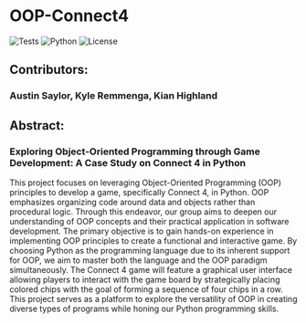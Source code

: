 # OOP-Connect4

![Tests](https://github.com/austin-s970/OOP-ajsaylor/actions/workflows/ci-test.yml/badge.svg)
![Python](https://img.shields.io/badge/Python-3.10-blue)
![License](https://img.shields.io/badge/License-MIT-green)

## Contributors:
### Austin Saylor, Kyle Remmenga, Kian Highland

## Abstract:
### Exploring Object-Oriented Programming through Game Development: A Case Study on Connect 4 in Python

This project focuses on leveraging Object-Oriented Programming (OOP) principles to develop a game, 
specifically Connect 4, in Python. OOP emphasizes organizing code around data and objects rather than procedural logic.
Through this endeavor, our group aims to deepen our understanding of OOP concepts and their practical application 
in software development. The primary objective is to gain hands-on experience in implementing OOP principles to create 
a functional and interactive game. By choosing Python as the programming language due to its inherent support for OOP,
we aim to master both the language and the OOP paradigm simultaneously. The Connect 4 game will feature a graphical 
user interface allowing players to interact with the game board by strategically placing colored chips with the goal 
of forming a sequence of four chips in a row. This project serves as a platform to explore the versatility of OOP in 
creating diverse types of programs while honing our Python programming skills.

